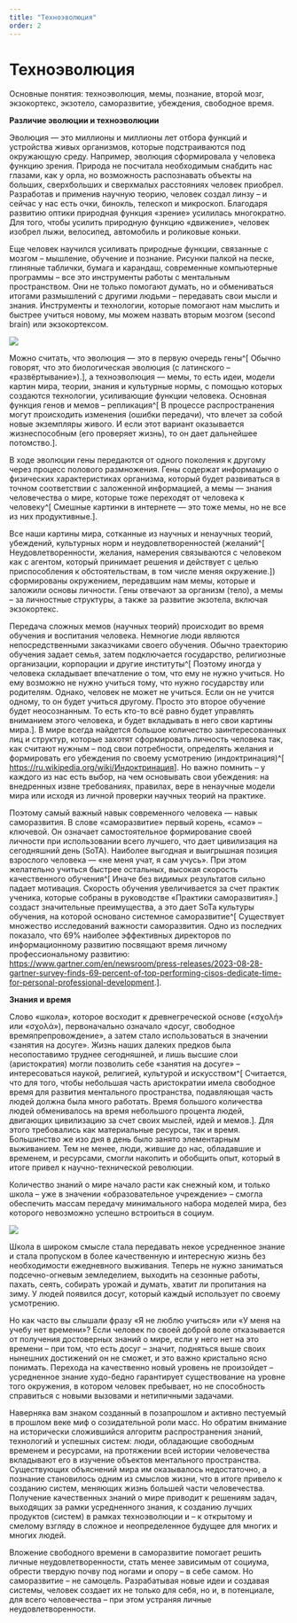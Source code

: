 ```yaml
---
title: "Техноэволюция"
order: 2
---
```


# Техноэволюция

Основные понятия: техноэволюция, мемы, познание, второй мозг, экзокортекс, экзотело, саморазвитие, убеждения, свободное время.

**Различие эволюции и техноэволюции**

Эволюция — это миллионы и миллионы лет отбора функций и устройства живых организмов, которые подстраиваются под окружающую среду. Например, эволюция сформировала у человека функцию зрения. Природа не посчитала необходимым снабдить нас глазами, как у орла, но возможность распознавать объекты на больших, сверхбольших и сверхмалых расстояниях человек приобрел. Разработав и применив научную теорию, человек создал линзу – и сейчас у нас есть очки, бинокль, телескоп и микроскоп. Благодаря развитию оптики природная функция «зрение» усилилась многократно. Для того, чтобы усилить природную функцию «движение», человек изобрел лыжи, велосипед, автомобиль и роликовые коньки.

Еще человек научился усиливать природные функции, связанные с мозгом – мышление, обучение и познание. Рисунки палкой на песке, глиняные таблички, бумага и карандаш, современные компьютерные программы – все это инструменты работы с ментальным пространством. Они не только помогают думать, но и обмениваться итогами размышлений с другими людьми – передавать свои мысли и знания. Инструменты и технологии, которые помогают нам мыслить и быстрее учиться новому, мы можем назвать вторым мозгом (second brain) или экзокортексом.

![](/ru/personal/systems-self-development/5.png)

Можно считать, что эволюция — это в первую очередь гены^[ Обычно говорят, что это биологическая эволюция (с латинского – «развёртывание»).], а техноэволюция — мемы, то есть идеи, модели картин мира, теории, знания и культурные нормы, с помощью которых создаются технологии, усиливающие функции человека. Основная функция генов и мемов – репликация^[ В процессе распространения могут происходить изменения (ошибки передачи), что влечет за собой новые экземпляры живого. И если этот вариант оказывается жизнеспособным (его проверяет жизнь), то он дает дальнейшее потомство.].

В ходе эволюции гены передаются от одного поколения к другому через процесс полового размножения. Гены содержат информацию о физических характеристиках организма, который будет развиваться в точном соответствии с заложенной информацией, а мемы — знания человечества о мире, которые тоже переходят от человека к человеку^[ Смешные картинки в интернете — это тоже мемы, но не все из них продуктивные.].

Все наши картины мира, сотканные из научных и ненаучных теорий, убеждений, культурных норм и неудовлетворенностей (желаний^[ Неудовлетворенности, желания, намерения связываются с человеком как с агентом, который принимает решения и действует с целью приспособления к обстоятельствам, в том числе меняя окружение.]) сформированы окружением, передавшим нам мемы, которые и заложили основы личности. Гены отвечают за организм (тело), а мемы – за личностные структуры, а также за развитие экзотела, включая экзокортекс.

Передача сложных мемов (научных теорий) происходит во время обучения и воспитания человека. Немногие люди являются непосредственными заказчиками своего обучения. Обычно траекторию обучения задает семья, затем подключается государство, религиозные организации, корпорации и другие институты^[ Поэтому иногда у человека складывает впечатление о том, что ему не нужно учиться. Но ему возможно не нужно учиться тому, что нужно государству или родителям. Однако, человек не может не учиться. Если он не учится одному, то он будет учиться другому. Просто это второе обучение будет неосознанным. То есть кто-то всё равно будет управлять вниманием этого человека, и будет вкладывать в него свои картины мира.]. В мире всегда найдется большое количество заинтересованных лиц и структур, которые захотят сформировать личность человека так, как считают нужным – под свои потребности, определять желания и формировать его убеждения по своему усмотрению (индоктринация)^[ <https://ru.wikipedia.org/wiki/Индоктринация>]. Но важно помнить – у каждого из нас есть выбор, на чем основывать свои убеждения: на внедренных извне требованиях, правилах, вере в ненаучные модели мира или исходя из личной проверки научных теорий на практике.

Поэтому самый важный навык современного человека — навык саморазвития. В слове «саморазвитие» первый корень, «само» – ключевой. Он означает самостоятельное формирование своей личности при использовании всего лучшего, что дает цивилизация на сегодняшний день (SoTA). Наиболее выгодная и выигрышная позиция взрослого человека — «не меня учат, я сам учусь». При этом желательно учиться быстрее остальных, высокая скорость качественного обучения^[ Иначе без видимых результатов сильно падает мотивация. Скорость обучения увеличивается за счет практик ученика, которые собраны в руководстве «Практики саморазвития».] создаст значительные преимущества, а это дает SoTa культуры обучения, на которой основано системное саморазвитие^[ Существует множество исследований важности саморазвития. Одно из последних показало, что 69% наиболее эффективных директоров по информационному развитию посвящают время личному профессиональному развитию: <https://www.gartner.com/en/newsroom/press-releases/2023-08-28-gartner-survey-finds-69-percent-of-top-performing-cisos-dedicate-time-for-personal-professional-development>.].

**Знания и время**

Слово «школа», которое восходит к древнегреческой основе («σχολή» или «σχολά»), первоначально означало «досуг, свободное времяпрепровождение», а затем стало использоваться в значении «занятия на досуге». Жизнь наших далеких предков была несопоставимо труднее сегодняшней, и лишь высшие слои (аристократия) могли позволить себе «занятия на досуге» – интересоваться наукой, религией, культурой и искусством^[ Считается, что для того, чтобы небольшая часть аристократии имела свободное время для развития ментального пространства, подавляющая часть людей должна была много работать. Время большого количества людей обменивалось на время небольшого процента людей, двигающих цивилизацию за счет своих мыслей, идей и мемов.]. Для этого требовались как материальные ресурсы, так и время. Большинство же изо дня в день было занято элементарным выживанием. Тем не менее, люди, жившие до нас, обладавшие и временем, и ресурсами, смогли накопить и обобщить опыт, который в итоге привел к научно-технической революции.

Количество знаний о мире начало расти как снежный ком, и только школа – уже в значении «образовательное учреждение» – смогла обеспечить массам передачу минимального набора моделей мира, без которого невозможно успешно встроиться в социум.

![](/ru/personal/systems-self-development/6.png)

Школа в широком смысле стала передавать некое усредненное знание и стала пропуском в более качественную и интересную жизнь без необходимости ежедневного выживания. Теперь не нужно заниматься подсечно-огневым земледелием, выходить на сезонные работы, пахать, сеять, собирать урожай и думать, хватит ли пропитания на зиму. У людей появился досуг, который каждый использует по своему усмотрению.

Но как часто вы слышали фразу «Я не люблю учиться» или «У меня на учебу нет времени»? Если человек по своей доброй воле отказывается от получения достоверных знаний о мире, если у него нет на это времени – при том, что есть досуг – значит, подняться выше своих нынешних достижений он не сможет, и это важно кристально ясно понимать. Перехода на качественно новый уровень не произойдет – усредненное знание худо-бедно гарантирует существование на уровне того окружения, в котором человек пребывает, но не способность справиться с новыми вызовами и нетипичными задачами.

Наверняка вам знаком созданный в позапрошлом и активно пестуемый в прошлом веке миф о созидательной роли масс. Но обратим внимание на исторически сложившийся алгоритм распространения знаний, технологий и успешных систем: люди, обладающие свободным временем и ресурсами, на протяжении всей истории человечества вкладывают его в изучение объектов ментального пространства. Существующих объяснений мира им оказывалось недостаточно, а познание становилось одним из смыслов жизни, что в итоге привело к созданию систем, меняющих жизнь большей части человечества. Получение качественных знаний о мире приводит к решениям задач, выходящих за рамки усредненного знания, к созданию лучших продуктов (систем) в рамках техноэволюции и – к открытому и смелому взгляду в сложное и неопределенное будущее для многих и многих людей.

Вложение свободного времени в саморазвитие помогает решить личные неудовлетворенности, стать менее зависимым от социума, обрести твердую почву под ногами и опору – в себе самом. Но саморазвитие – не самоцель. Разрабатывая новые идеи и создавая системы, человек создает их не только для себя, но и, в потенциале, для всего человечества – при этом устраняя личные неудовлетворенности.